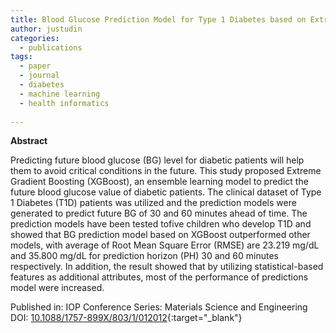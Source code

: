 ```yaml
---
title: Blood Glucose Prediction Model for Type 1 Diabetes based on Extreme Gradient Boosting
author: justudin
categories:
  - publications
tags:
  - paper
  - journal
  - diabetes
  - machine learning
  - health informatics
  
---
```

**Abstract**

Predicting future blood glucose (BG) level for diabetic patients will help them to avoid critical conditions in the future. This study proposed Extreme Gradient Boosting (XGBoost), an ensemble learning model to predict the future blood glucose value of diabetic patients. The clinical dataset of Type 1 Diabetes (T1D) patients was utilized and the prediction models were generated to predict future BG of 30 and 60 minutes ahead of time. The prediction models have been tested tofive children who develop T1D and showed that BG prediction model based on XGBoost outperformed other models, with average of Root Mean Square Error (RMSE) are 23.219 mg/dL and 35.800 mg/dL for prediction horizon (PH) 30 and 60 minutes respectively. In addition, the result showed that by utilizing statistical-based features as additional attributes, most of the performance of predictions model were increased.


Published in: IOP Conference Series: Materials Science and Engineering<br/>
DOI: [10.1088/1757-899X/803/1/012012](https://doi.org/10.1088/1757-899X/803/1/012012){:target="_blank"}